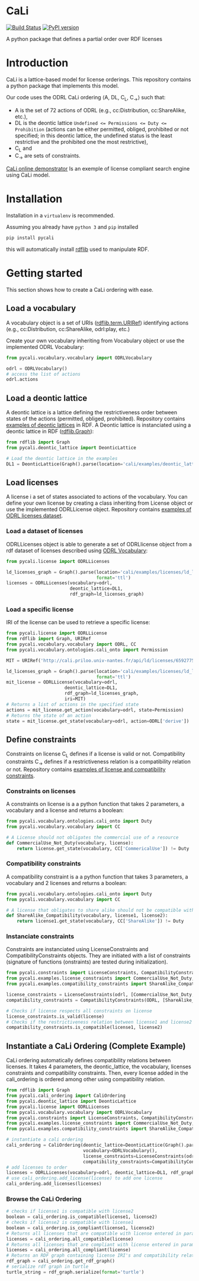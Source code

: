 # CaLi

[![Build Status](https://travis-ci.com/benjimor/CaLi.svg?branch=master)](https://travis-ci.com/benjimor/CaLi)
[![PyPI version](https://badge.fury.io/py/pycali.svg)](https://badge.fury.io/py/pycali)

A python package that defines a partial order over RDF licenses

# Introduction

CaLi is a lattice-based model for license orderings. This repository contains a python package that implements this model.


Our code uses the ODRL CaLi ordering ⟨A, DL, C<sub>L</sub>, C<sub>→</sub>⟩ such that:
* A is the set of 72 actions of ODRL (e.g., cc:Distribution, cc:ShareAlike, etc.),
* DL is the deontic lattice `Undefined <= Permissions <= Duty <= Prohibition` (actions can be either permitted, obliged, prohibited or not specified; in this deontic lattice, the undefined status is the least restrictive and the prohibited one the most restrictive),
* C<sub>L</sub> and
* C<sub>→</sub> are sets of constraints.

[CaLi online demonstrator](http://cali.priloo.univ-nantes.fr/) Is an exemple of 
license compliant search engine using CaLi model.

# Installation

Installation in a `virtualenv` is recommended.

Assuming you already have `python 3` and `pip` installed

```bash
pip install pycali
```

this will automatically install [rdflib](https://github.com/RDFLib/rdflib) used to manipulate RDF.

# Getting started

This section shows how to create a CaLi ordering with ease.

## Load a vocabulary

A vocabulary object is a set of URIs ([rdflib.term.URIRef](https://rdflib.readthedocs.io/en/stable/rdf_terms.html#urirefs)) identifying actions (e.g., cc:Distribution, cc:ShareAlike, odrl:play, etc.)

Create your own vocabulary inheriting from Vocabulary object or
use the implemented ODRL Vocabulary:

```python
from pycali.vocabulary.vocabulary import ODRLVocabulary

odrl = ODRLVocabulary()
# access the list of actions
odrl.actions
```

## Load a deontic lattice

A deontic lattice is a lattice defining the restrictiveness order between states of the 
actions (permitted, obliged, prohibited).
Repository contains [examples of deontic lattices](https://github.com/benjimor/CaLi/tree/master/cali/examples/deontic_lattices) in RDF.
A Deontic lattice is instanciated using a deontic lattice in RDF ([rdflib.Graph](https://rdflib.readthedocs.io/en/stable/apidocs/rdflib.html?highlight=graph#rdflib.graph.Graph)):

```python
from rdflib import Graph
from pycali.deontic_lattice import DeonticLattice

# Load the deontic lattice in the examples
DL1 = DeonticLattice(Graph().parse(location='cali/examples/deontic_lattices/DL1.ttl', format='ttl'))
```

## Load licenses

A license i a set of states associated to actions of the vocabulary.
You can define your own license by creating a class inheriting from License object or 
use the implemented ODRLLicense object.
Repository contains [examples of ODRL licenses dataset](https://github.com/benjimor/CaLi/tree/master/cali/examples/licenses).

### Load a dataset of licenses

ODRLLicenses object is able to generate a set of ODRLlicense object from a rdf dataset of licenses
described using [ODRL Vocabulary](https://www.w3.org/TR/odrl-vocab/):


```python
from pycali.license import ODRLLicenses

ld_licenses_graph = Graph().parse(location='cali/examples/licenses/ld_licenses_odrl.ttl',
                                  format='ttl')
licenses = ODRLLicenses(vocabulary=odrl,
                        deontic_lattice=DL1,
                        rdf_graph=ld_licenses_graph)
```

### Load a specific license

IRI of the license can be used to retrieve a specific license:

```python
from pycali.license import ODRLLicense
from rdflib import Graph, URIRef
from pycali.vocabulary.vocabulary import ODRL, CC
from pycali.vocabulary.ontologies.cali_onto import Permission

MIT = URIRef('http://cali.priloo.univ-nantes.fr/api/ld/licenses/65927752496731336041529177465061342556133156838395276')

ld_licenses_graph = Graph().parse(location='cali/examples/licenses/ld_licenses_odrl.ttl',
                                  format='ttl')
mit_license = ODRLLicense(vocabulary=odrl,
                      deontic_lattice=DL1,
                      rdf_graph=ld_licenses_graph,
                      iri=MIT)
# Returns a list of actions in the specified state
actions = mit_license.get_action(vocabulary=odrl, state=Permission)
# Returns the state of an action
state = mit_license.get_state(vocabulary=odrl, action=ODRL['derive'])
```

## Define constraints

Constraints on license C<sub>L</sub> defines if a license is valid or not. Compatibility constraints C<sub>→</sub>
defines if a restrictiveness relation is a compatibility relation or not.
Repository contains [examples of license and compatibility constraints](https://github.com/benjimor/CaLi/tree/master/cali/examples).

### Constraints on licenses

A constraints on license is a a python function that takes 2 parameters,
a vocabulary and a license and returns a boolean:

```python
from pycali.vocabulary.ontologies.cali_onto import Duty
from pycali.vocabulary.vocabulary import CC

# A License should not obligates the commercial use of a resource
def CommercialUse_Not_Duty(vocabulary, license):
    return license.get_state(vocabulary, CC['CommericalUse']) != Duty
```

### Compatibility constraints

A compatibility constraint is a a python function that takes 3 parameters, a vocabulary and 2 licenses
and returns a boolean:

```python
from pycali.vocabulary.ontologies.cali_onto import Duty
from pycali.vocabulary.vocabulary import CC

# A license that obligates to share alike should not be compatible with another license
def ShareAlike_Compatibility(vocabulary, license1, license2):
    return license1.get_state(vocabulary, CC['ShareAlike']) != Duty
```

### Instanciate constraints

Constraints are instanciated using LicenseConstraints and CompatibilityConstraints objects.
They are initiated with a list of constraints (signature of functions (onstraints) are tested during initialization).

```python
from pycali.constraints import LicenseConstraints, CompatibilityConstraints
from pycali.examples.license_constraints import CommercialUse_Not_Duty, ShareAlike_Not_Prohibition, CommercialUse_Include_Use
from pycali.examples.compatibility_constraints import ShareAlike_Compatibility, DerivativeWorks_Compatibility

license_constraints = LicenseConstraints(odrl, [CommercialUse_Not_Duty, ShareAlike_Not_Prohibition, CommercialUse_Include_Use])
compatibility_constraints = CompatibilityConstraints(ODRL, [ShareAlike_Compatibility, DerivativeWorks_Compatibility])

# Checks if license respects all constraints on license
license_constraints.is_valid(license)
# Checks if the restrictiveness relation between license1 and license2 repects all compatibility relations
compatibility_constraints.is_compatible(license1, license2)
```

## Instantiate a CaLi Ordering (Complete Example)

CaLi ordering automatically defines compatibility relations between licenses.
It takes 4 parameters, the deontic_lattice, the vocabulary, licenses constraints and compatibility constraints.
Then, every license added in the cali_ordering is ordered among other using compatibility relation.

```python
from rdflib import Graph
from pycali.cali_ordering import CaliOrdering
from pycali.deontic_lattice import DeonticLattice
from pycali.license import ODRLLicenses
from pycali.vocabulary.vocabulary import ODRLVocabulary
from pycali.constraints import LicenseConstraints, CompatibilityConstraints
from pycali.examples.license_constraints import CommercialUse_Not_Duty, ShareAlike_Not_Prohibition, CommercialUse_Include_Use
from pycali.examples.compatibility_constraints import ShareAlike_Compatibility, DerivativeWorks_Compatibility

# instantiate a cali ordering
cali_ordering = CaliOrdering(deontic_lattice=DeonticLattice(Graph().parse(location='cali/examples/deontic_lattices/DL1.ttl', format='ttl')),
                             vocabulary=ODRLVocabulary(),
                             license_constraints=LicenseConstraints(odrl, [CommercialUse_Not_Duty, ShareAlike_Not_Prohibition, CommercialUse_Include_Use]),
                             compatibility_constraints=CompatibilityConstraints(odrl, [ShareAlike_Compatibility, DerivativeWorks_Compatibility]))
# add licenses to order
licenses = ODRLLicenses(vocabulary=odrl, deontic_lattice=DL1, rdf_graph=ld_licenses_graph)
# use cali_ordering.add_license(license) to add one license
cali_ordering.add_licenses(licenses)
```

### Browse the CaLi Ordering

```python
# checks if license1 is compatible with license2
boolean = cali_ordering.is_compatible(license1, license2)
# checks if license2 is compatible with license1
boolean = cali_ordering.is_compliant(license1, license2)
# Returns all licenses that are compatible with license entered in parameter
licenses = cali_ordering.all_compatible(license)
# Returns all licenses that are compliant with license entered in parameter
licenses = cali_ordering.all_compliant(license)
# Returns an RDF graph containing license IRI's and compatibility relations
rdf_graph = cali_ordering.get_rdf_graph()
# serialize rdf graph in turtle
turtle_string = rdf_graph.serialize(format='turtle')
```
